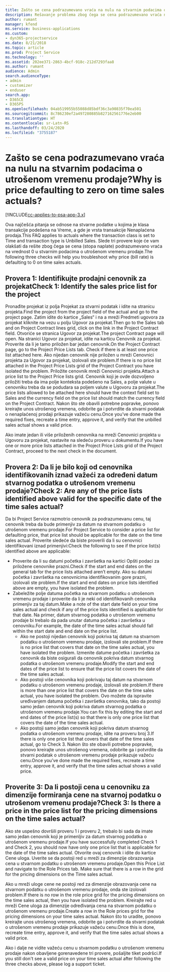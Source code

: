 ```yaml
---
title: Zašto se cena podrazumevano vraća na nulu na stvarnim podacima o utrošenom vremenu prodaje?
description: Rešavanje problema zbog čega se cena podrazumevano vraća na 0 u stvarnim podacima o utrošenom vremenu prodaje.
author: rumant
manager: kfend
ms.service: business-applications
ms.custom:
- dyn365-projectservice
ms.date: 8/21/2018
ms.topic: article
ms.prod: Project Service
ms.technology: ''
ms.assetid: 202ee371-2863-4bcf-918c-212d7293faa8
ms.author: rumant
audience: Admin
search.audienceType:
- admin
- customizer
- enduser
search.app:
- D365CE
- D365PS
ms.openlocfilehash: 04ab519955b55088d85bdf36c3a90835f70ea501
ms.sourcegitcommit: 8c786230ef2a497280885b827162561776e2eb00
ms.translationtype: HT
ms.contentlocale: sr-Latn-RS
ms.lasthandoff: 03/24/2020
ms.locfileid: "3755187"
---
```

# <a name="why-is-price-defaulting-to-zero-on-time-sales-actuals"></a><span data-ttu-id="ddb20-103">Zašto se cena podrazumevano vraća na nulu na stvarnim podacima o utrošenom vremenu prodaje?</span><span class="sxs-lookup"><span data-stu-id="ddb20-103">Why is price defaulting to zero on time sales actuals?</span></span>

[!INCLUDE[cc-applies-to-psa-app-3.x](../includes/cc-applies-to-psa-app-3x.md)]

<span data-ttu-id="ddb20-104">Ova najčešća pitanja se odnose na stvarne podatke u kojima je klasa transakcije podešena na Vreme, a gde je vrsta transakcije Nenaplaćena prodaja.</span><span class="sxs-lookup"><span data-stu-id="ddb20-104">This FAQ applies to actuals where the transaction class is set to Time and transaction type is Unbilled Sales.</span></span> <span data-ttu-id="ddb20-105">Slede tri provere koje će vam olakšati da rešite zbog čega se cena (stopa naplate) podrazumevano vraća na vrednost 0 u stvarnim podacima o utrošenom vremenu prodaje.</span><span class="sxs-lookup"><span data-stu-id="ddb20-105">The following three checks will help you troubleshoot why price (bill rate) is defaulting to 0 on time sales actuals.</span></span>

## <a name="check-1-identify-the-sales-price-list-for-the-project"></a><span data-ttu-id="ddb20-106">Provera 1: Identifikujte prodajni cenovnik za projekat</span><span class="sxs-lookup"><span data-stu-id="ddb20-106">Check 1: Identify the sales price list for the project</span></span>

<span data-ttu-id="ddb20-107">Pronađite projekat iz polja Projekat za stvarni podatak i idite na stranicu projekta.</span><span class="sxs-lookup"><span data-stu-id="ddb20-107">Find the project from the project field of the actual and go to the project page.</span></span> <span data-ttu-id="ddb20-108">Zatim idite do kartice „Sales“ i na a mreži Predmeti ugovora za projekat kliknite na vezu u polju Ugovor za projekat.</span><span class="sxs-lookup"><span data-stu-id="ddb20-108">Then go to the Sales tab and on Project Contract lines grid, click on the link in the Project Contract field.</span></span> <span data-ttu-id="ddb20-109">Otvoriće se stranica Ugovor za projekat.</span><span class="sxs-lookup"><span data-stu-id="ddb20-109">The project Contract page will open.</span></span> <span data-ttu-id="ddb20-110">Na stranici Ugovor za projekat, idite na karticu Cenovnik za projekat. Proverite da li je tamo priložen bar jedan cenovnik.</span><span class="sxs-lookup"><span data-stu-id="ddb20-110">On the Project Contract page, go to the Project Price Lists tab. Check if there is at least one price list attached here.</span></span> <span data-ttu-id="ddb20-111">Ako nijedan cenovnik nije priložen u mreži Cenovnici projekta za Ugovor za projekat, izolovali ste problem.</span><span class="sxs-lookup"><span data-stu-id="ddb20-111">If there is no price list attached in the Project Price Lists grid of the Project Contract you have isolated the problem.</span></span> <span data-ttu-id="ddb20-112">Priložite cenovnik mreži Cenovnici projekta.</span><span class="sxs-lookup"><span data-stu-id="ddb20-112">Attach a price list to the Project Price lists grid.</span></span> <span data-ttu-id="ddb20-113">Cenovnik koji je ovde dozvoljeno priložiti treba da ima polje konteksta podešeno na Sales, a polje valute u cenovniku treba da se podudara sa poljem valute u Ugovoru za projekat.</span><span class="sxs-lookup"><span data-stu-id="ddb20-113">The price lists allowed to be attached here should have the context field set to Sales and the currency field on the price list should match the currency field on the Project Contract.</span></span> <span data-ttu-id="ddb20-114">Nakon što ste obavili potrebne popravke, ponovo kreirajte unos utrošenog vremena, odobrite ga i potvrdite da stvarni podatak o nenaplaćenoj prodaji prikazuje važeću cenu.</span><span class="sxs-lookup"><span data-stu-id="ddb20-114">Once you’ve done made the required fixes, recreate a time entry, approve it, and verify that the unbilled sales actual shows a valid price.</span></span> 

<span data-ttu-id="ddb20-115">Ako imate jedan ili više priloženih cenovnika na mreži Cenovnici projekta u Ugovoru za projekat, nastavite na sledeću proveru u dokumentu.</span><span class="sxs-lookup"><span data-stu-id="ddb20-115">If you have one or more price lists attached in the Project Price Lists grid of the Project Contract, proceed to the next check in the document.</span></span>

## <a name="check-2-are-any-of-the-price-lists-identified-above-valid-for-the-specific-date-of-the-time-sales-actual"></a><span data-ttu-id="ddb20-116">Provera 2: Da li je bilo koji od cenovnika identifikovanih iznad važeći za određeni datum stvarnog podatka o utrošenom vremenu prodaje?</span><span class="sxs-lookup"><span data-stu-id="ddb20-116">Check 2: Are any of the price lists identified above valid for the specific date of the time sales actual?</span></span>

<span data-ttu-id="ddb20-117">Da bi Project Service razmotrio cenovnik za podrazumevanu cenu, taj cenovnik treba da bude primenjiv za datum na stvarnom podatku o utrošenom vremenu prodaje.</span><span class="sxs-lookup"><span data-stu-id="ddb20-117">For Project Service to consider a price list for defaulting price, that price list should be applicable for the date on the time sales actual.</span></span> <span data-ttu-id="ddb20-118">Proverite sledeće da biste proverili da li su cenovnici identifikovani iznad primenjivi:</span><span class="sxs-lookup"><span data-stu-id="ddb20-118">Check the following to see if the price list(s) identified above are applicable:</span></span>
- <span data-ttu-id="ddb20-119">Proverite da li su datumi početka i završetka na kartici Opšti podaci za priložene cenovnike prazni.</span><span class="sxs-lookup"><span data-stu-id="ddb20-119">Check if the start and end dates on the general tab for the price lists attached aren’t empty.</span></span> <span data-ttu-id="ddb20-120">Ako su datumi početka i završetka na cenovnicima identifikovanim gore prazni, izolovali ste problem.</span><span class="sxs-lookup"><span data-stu-id="ddb20-120">If the start and end dates on price lists identified above are empty, you have isolated the problem.</span></span> 
- <span data-ttu-id="ddb20-121">Zabeležite polje datuma početka na stvarnom podatku o utrošenom vremenu prodaje i proverite da li je neki od identifikovanih cenovnika primenjiv za taj datum.</span><span class="sxs-lookup"><span data-stu-id="ddb20-121">Make a note of the start date field on your time sales actual and check if any of the price lists identified is applicable for that date.</span></span> <span data-ttu-id="ddb20-122">Na primer, datum stvarnog podatka o utrošenom vremenu prodaje bi trebalo da pada unutar datuma početka i završetka u cenovniku.</span><span class="sxs-lookup"><span data-stu-id="ddb20-122">For example, the date of the time sales actual should fall within the start date and end date on the price list.</span></span> 
    - <span data-ttu-id="ddb20-123">Ako ne postoji nijedan cenovnik koji pokriva taj datum na stvarnom podatku o utrošenom vremenu prodaje, izolovali ste problem.</span><span class="sxs-lookup"><span data-stu-id="ddb20-123">If there is no price list that covers that date on the time sales actual, you have isolated the problem.</span></span> <span data-ttu-id="ddb20-124">Izmenite datume početka i završetka za cenovnik da biste osigurali da cenovnik pokriva datum stvarnog podatka o utrošenom vremenu prodaje.</span><span class="sxs-lookup"><span data-stu-id="ddb20-124">Modify the start and end dates of the price list to ensure that the price list covers the date of the time sales actual.</span></span> 
    - <span data-ttu-id="ddb20-125">Ako postoji više cenovnika koji pokrivaju taj datum na stvarnom podatku o utrošenom vremenu prodaje, izolovali ste problem.</span><span class="sxs-lookup"><span data-stu-id="ddb20-125">If there is more than one price list that covers the date on the time sales actual, you have isolated the problem.</span></span> <span data-ttu-id="ddb20-126">Ovo možete da ispravite uređivanjem datuma početka i završetka cenovnika, tako da postoji samo jedan cenovnik koji pokriva datum stvarnog podatka o utrošenom vremenu prodaje.</span><span class="sxs-lookup"><span data-stu-id="ddb20-126">You can fix this by editing the start and end dates of the price list(s) so that there is only one price list that covers the date of the time sales actual.</span></span> 
    - <span data-ttu-id="ddb20-127">Ako postoji samo jedan cenovnik koji pokriva datum stvarnog podatka o utrošenom vremenu prodaje, idite na proveru broj 3.</span><span class="sxs-lookup"><span data-stu-id="ddb20-127">If there is only one price list that covers that date of the time sales actual, go to Check 3.</span></span>
<span data-ttu-id="ddb20-128">Nakon što ste obavili potrebne popravke, ponovo kreirajte unos utrošenog vremena, odobrite ga i potvrdite da stvarni podatak o utrošenom vremenu prodaje prikazuje važeću cenu.</span><span class="sxs-lookup"><span data-stu-id="ddb20-128">Once you’ve done made the required fixes, recreate a time entry, approve it, and verify that the time sales actual shows a valid price.</span></span>

## <a name="check-3-is-there-a-price-in-the-price-list-for-the-pricing-dimensions-on-the-time-sales-actual"></a><span data-ttu-id="ddb20-129">Proverite 3: Da li postoji cena u cenovniku za dimenzije formiranja cene na stvarnoj podatku o utrošenom vremenu prodaje?</span><span class="sxs-lookup"><span data-stu-id="ddb20-129">Check 3: Is there a price in the price list for the pricing dimensions on the time sales actual?</span></span>

<span data-ttu-id="ddb20-130">Ako ste uspešno dovršili proveru 1 i proveru 2, trebalo bi sada da imate samo jedan cenovnik koji je primenljiv za datum stvarnog podatka o utrošenom vremenu prodaje.</span><span class="sxs-lookup"><span data-stu-id="ddb20-130">If you have successfully completed Check 1 and Check 2, you should now have only one price list that is applicable for the date of the time sales actual.</span></span> <span data-ttu-id="ddb20-131">Otvorite ovaj cenovnik i idite do kartice Cene uloga. Uverite se da postoji red u mreži za dimenzije obrazovanja cena u stvarnom podatku o utrošenom vremenu prodaje.</span><span class="sxs-lookup"><span data-stu-id="ddb20-131">Open this Price List and navigate to the Role Prices tab. Make sure that there is a row in the grid for the pricing dimensions on the Time sales actual.</span></span>

<span data-ttu-id="ddb20-132">Ako u mreži uloge cene ne postoji red za dimenzije obrazovanja cene na stvarnom podatku o utrošenom vremenu prodaje, onda ste izolovali problem.</span><span class="sxs-lookup"><span data-stu-id="ddb20-132">If there is no row in the role price grid for the pricing dimensions on the time sales actual, then you have isolated the problem.</span></span> <span data-ttu-id="ddb20-133">Kreirajte red u mreži Cene uloga za dimenzije određivanja cena na stvarnom podatku o utrošenom vremenu prodaje.</span><span class="sxs-lookup"><span data-stu-id="ddb20-133">Create a row in the Role prices grid for the pricing dimensions on your time sales actual.</span></span> <span data-ttu-id="ddb20-134">Nakon što to uradite, ponovo kreirajte unos utrošenog vremena, odobrite ga i potvrdite da stvarni podatak o utrošenom vremenu prodaje prikazuje važeću cenu.</span><span class="sxs-lookup"><span data-stu-id="ddb20-134">Once this is done, recreate time entry, approve it, and verify that the time sales actual shows a valid price.</span></span>

<span data-ttu-id="ddb20-135">Ako i dalje ne vidite važeću cenu u stvarnom podatku o utrošenom vremenu prodaje nakon obavljene gorenavedene tri provere, pošaljite tiket podršci.</span><span class="sxs-lookup"><span data-stu-id="ddb20-135">If you still don't see a valid price on your time sales actual after following the three checks above, please log a support ticket.</span></span> 

